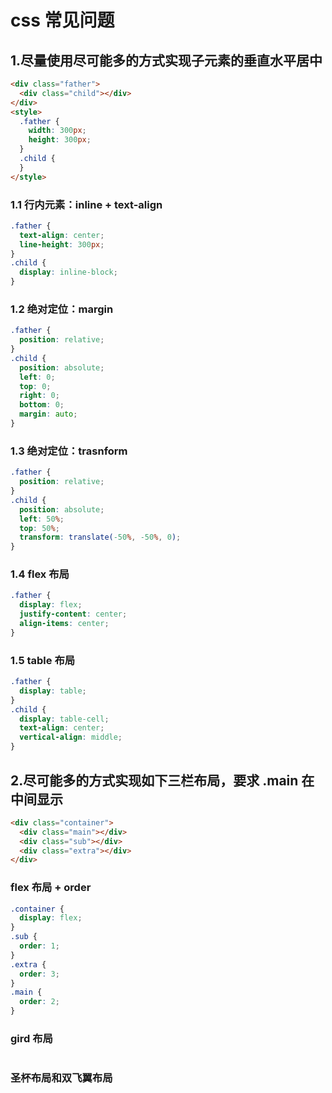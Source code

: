 # css 常见问题

## 1.尽量使用尽可能多的方式实现子元素的垂直水平居中

```html
<div class="father">
  <div class="child"></div>
</div>
<style>
  .father {
    width: 300px;
    height: 300px;
  }
  .child {
  }
</style>
```

### 1.1 行内元素：inline + text-align

```css
.father {
  text-align: center;
  line-height: 300px;
}
.child {
  display: inline-block;
}
```

### 1.2 绝对定位：margin

```css
.father {
  position: relative;
}
.child {
  position: absolute;
  left: 0;
  top: 0;
  right: 0;
  bottom: 0;
  margin: auto;
}
```

### 1.3 绝对定位：trasnform

```css
.father {
  position: relative;
}
.child {
  position: absolute;
  left: 50%;
  top: 50%;
  transform: translate(-50%, -50%, 0);
}
```

### 1.4 flex 布局

```css
.father {
  display: flex;
  justify-content: center;
  align-items: center;
}
```

### 1.5 table 布局

```css
.father {
  display: table;
}
.child {
  display: table-cell;
  text-align: center;
  vertical-align: middle;
}
```

## 2.尽可能多的方式实现如下三栏布局，要求 .main 在中间显示

```html
<div class="container">
  <div class="main"></div>
  <div class="sub"></div>
  <div class="extra"></div>
</div>
```

### flex 布局 + order

```css
.container {
  display: flex;
}
.sub {
  order: 1;
}
.extra {
  order: 3;
}
.main {
  order: 2;
}
```

### gird 布局

```css
```

### 圣杯布局和双飞翼布局
